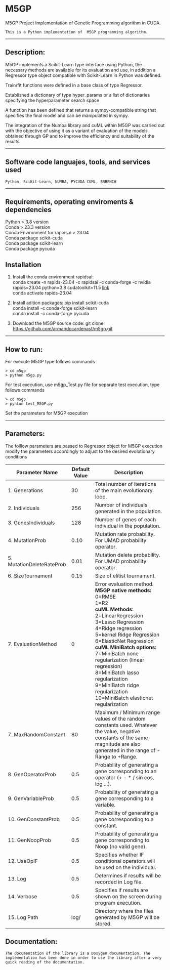# M5GP 
M5GP Project
Implementation of Genetic Programming algorithm in CUDA.
```
This is a Python implementation of  M5GP programming algorithm.
```
***
## Description:  
M5GP implements a Scikit-Learn type interface using Python, the necessary methods are available for its evaluation and use, in addition a Regressor type object compatible with Scikit-Learn in Python was defined.

Train/fit functions were defined in a base class of type Regressor.

Established a dictionary of type hyper_params or a list of dictionaries specifying the hyperparameter search space

A function has been defined that returns a sympy-compatible string that specifies the final model and can be manipulated in sympy.

The integration of the Numba library and cuML within M5GP was carried out with the objective of using it as a variant of evaluation of the models obtained through GP and to improve the efficiency and suitability of the results.

***
## Software code languajes, tools, and services used
```
Python, SciKit-Learn, NUMBA, PYCUDA CUML, SRBENCH
```
***
## Requirements, operating enviroments & dependencies 
Python > 3.8 version <br>
Conda  > 23.3 version <br>
Conda Environment for rapidsai > 23.04 <br>
Conda package scikit-cuda <br>
Conda package scikit-learn <br>
Conda package pycuda <br>

## Installation 
1. Install the conda environment rapidsai: <br>
conda create -n rapids-23.04 -c rapidsai -c conda-forge -c nvidia  rapids=23.04 python=3.8 cudatoolkit=11.5 [link](https://docs.rapids.ai/install) <br>
conda activate rapids-23.04 <br>

3. Install adition packages:
pip install scikit-cuda <br>
conda install -c conda-forge scikit-learn <br>
conda install -c conda-forge pycuda <br>

4. Download the M5GP source code:
git clone https://github.com/armandocardenasf/m5gp.git

***
## How to run:  
For execute M5GP type follows commands
```
> cd m5gp
> python m5gp.py
```

For test execution, use m5gp_Test.py file for separate test execution, type follows commands
```
> cd m5gp
> pyhton test_M5GP.py
```

Set the parameters for M5GP execution

***
## Parameters:  
The folllow parameters are passed to Regressor object for M5GP execution modify the parameters accordingly to adjust to the desired evolutionary conditions

| Parameter Name     								| Default Value   | Description|
| -------- 								| -------- |------------|
|1.  Generations				| 30     |Total number of iterations of the main evolutionary loop. |
|2.  Individuals				| 256     |Number of individuals generated in the population.|
|3.  GenesIndividuals      | 128     |Number of genes of each individual in the population.|
|4.  MutationProb          | 0.10   |Mutation rate probability. For UMAD probability operator.| 
|5.  MutationDeleteRateProb     | 0.01      |Mutation delete probability.  For UMAD probability operator.|
|6.  SizeTournament          | 0.15   |Size of elitist tournament.| 
|7.  EvaluationMethod          | 0   |Error evaluation method. <br><b>M5GP native methods:</b><br>0=RMSE<br>1=R2 <br><b>cuML Methods:</b><br>2=LinearRegression<br> 3=Lasso Regression<br>4=Ridge regression<br>5=kernel Ridge Regression<br>6=ElasticNet Regression<br><b>cuML MiniBatch options:</b><br>7=MiniBatch none regularization (linear regression)<br>8=MiniBatch lasso regularization <br>9=MiniBatch ridge regularization <br>10=MiniBatch elasticnet regularization | 
|7.  MaxRandomConstant			| 80       |Maximum / Minimum range values of the random constants used. Whatever the value, negative constants of the same magnitude are also generated in the range of -Range to +Range.|
|8.  GenOperatorProb         | 0.5     |Probability of generating a gene corresponding to an operator (+ - * / sin cos, log ...).|
|9.  GenVariableProb         | 0.5     |Probability of generating a gene corresponding to a variable.|
|10.  GenConstantProb         | 0.5     |Probability of generating a gene corresponding to a constant.|
|11.  GenNoopProb         | 0.5     |Probability of generating a gene corresponding to Noop (no valid gene).|
|12.  UseOpIF         | 0.5     |Specifies whether IF conditional operators will be used on the individual.|
|13.  Log         | 0.5     |Determines if results will be recorded in Log file.|
|14.  Verbose         | 0.5     |Specifies if results are shown on the screen during program execution.|
|15.  Log Path                           | log/     |Directory where the files generated by M5GP will be stored.|



## Documentation:
```
The documentation of the library is a Doxygen documentation. The implementation has been done in order to use the library after a very quick reading of the documentation.
```
